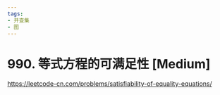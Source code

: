 ```yaml
---
tags:
- 并查集
- 图
---
```


# 990. 等式方程的可满足性 [Medium]

<https://leetcode-cn.com/problems/satisfiability-of-equality-equations/>
